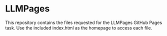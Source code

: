 # LLMPages

This repository contains the files requested for the LLMPages GitHub Pages task. Use the included index.html as the homepage to access each file.
